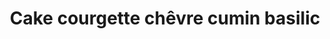 ---
uuid: af1b9c8e-bac5-4dc8-8862-271b9603fc7b
title: Cake courgette chêvre cumin basilic
layout: recettes
type: plat
categories:
  - Cake
auteur: N.R.
regime:
  - vegetarien
saison:
  - ete
cuisson: Oui
temperature: Froid
plate: 10
check: Oui
checkAlwaysOk: true
ingredients:
  sec: []
  legumes:
    - title: Courgette
      quantite: 2
      unit: unité
    - title: Ail
      quantite: 1
      unit: gousse·s
  lof:
    - title: huile d'olive
      quantite: 50
      unit: ml
    - title: Oeuf
      quantite: 3
      unit: unité
    - title: Farine de blé
      quantite: 170
      unit: grammes
    - title: Lait demi-écrémé
      quantite: 120
      unit: ml
  frais: 
    - title: Crème épaisse
      quantite: 1
      unit: c. à soupe
    - title: Comté
      quantite: 100
      unit: grammes
    - title: Bûche de chèvre
      quantite: 180
      unit: grammes
  epices:
    - title: Basilic
      commentaire: sec
      quantite: 1
      unit: c. à café
    - title: Cumin
      quantite: 1
      unit: c. à café
  autres:
    - title: Levure chimique
      quantite: 10
      unit: grammes
materiel:
  - moule a cake
  - Four
  - Grand Saladier
preparation: >-
  * Hacher l'ail. Couper les courgettes en quarts de rondelle d'environ 1cm
  d'épaisseur. Les faire revenir avec l'ail dans une poêle avec un peu d'huile.
  Saler, poivrer, puis laisser refroidir.

  * Dans un saladier, mélanger la farine et la levure. Ajouter les œufs, bien mélanger, avec une spatule en bois. Ajouter le lait, petit à petit, bien mélanger régulièrement. Passer au fouet si il y a tout de même des grumeaux. Ajouter l'huile, bien mélanger. Enfin, ajouter la crème.

  * Ajouter tous les ingrédients à la pâte, mélanger. Saler au besoin (il faut goûter!!)

  * Beurrer et fariner le moule à cake. Verser la pâte dedans, mettre environ 50min au four préchauffé à 180°C. Vérifier la cuisson à la fin en plantant une lame de couteau dans le cake.
publishDate: 2023-11-14T13:37:45.120Z
---